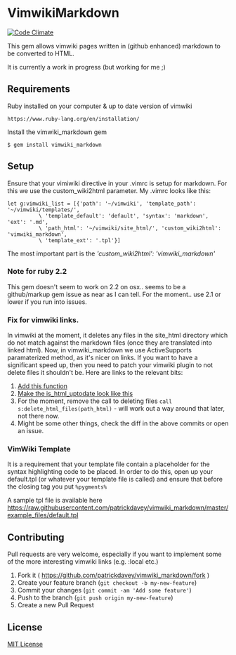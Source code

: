 # VimwikiMarkdown
[![Code Climate](https://codeclimate.com/github/patrickdavey/vimwiki_markdown/badges/gpa.svg)](https://codeclimate.com/github/patrickdavey/vimwiki_markdown)

This gem allows vimwiki pages written in (github enhanced) markdown
to be converted to HTML.

It is currently a work in progress (but working for me ;)

## Requirements

Ruby installed on your computer & up to date version of vimwiki

    https://www.ruby-lang.org/en/installation/

Install the vimwiki_markdown gem

    $ gem install vimwiki_markdown

## Setup

Ensure that your vimiwiki directive in your .vimrc is setup for markdown.  For
this we use the custom_wiki2html parameter.  My .vimrc looks like this:

    let g:vimwiki_list = [{'path': '~/vimwiki', 'template_path': '~/vimwiki/templates/',
              \ 'template_default': 'default', 'syntax': 'markdown', 'ext': '.md',
              \ 'path_html': '~/vimwiki/site_html/', 'custom_wiki2html': 'vimwiki_markdown',
              \ 'template_ext': '.tpl'}]

The most important part is the *'custom_wiki2html': 'vimwiki_markdown'*

###  Note for ruby 2.2
This gem doesn't seem to work on 2.2 on osx.. seems to be a github/markup gem issue as near as I can tell.
For the moment.. use 2.1 or lower if you run into issues.

### Fix for vimwiki links.
In vimwiki at the moment, it deletes any files in the site_html directory which do not match
against the markdown files (once they are translated into linked html).  Now, in vimwiki_markdown
we use ActiveSupports paramaterized method, as it's nicer on links.  If you want to have a
significant speed up, then you need to patch your vimwiki plugin to not delete files it
shouldn't be.  Here are links to the relevant bits:

1. [Add this function](https://github.com/patrickdavey/vimwiki-1/blob/9ebca2182fcf10e1bbf61abc8b4a535ce790480d/autoload/vimwiki/html.vim#L242-247)
2. [Make the is_html_uptodate look like this](https://github.com/patrickdavey/vimwiki-1/blob/9ebca2182fcf10e1bbf61abc8b4a535ce790480d/autoload/vimwiki/html.vim#L224-241)
3. For the moment, remove the call to deleting files `call s:delete_html_files(path_html)` - will work out a way around that later, not there now.
4. Might be some other things, check the diff in the above commits or open an issue.



### VimWiki Template

It is a requirement that your template file contain a placeholder
for the syntax highlighting code to be placed.  In order to do this,
open up your default.tpl (or whatever your template file is called)
and ensure that before the closing </head> tag you put
`%pygments%`

A sample tpl file is available here https://raw.githubusercontent.com/patrickdavey/vimwiki_markdown/master/example_files/default.tpl


## Contributing

Pull requests are very welcome, especially if you want to implement some of the
more interesting vimwiki links (e.g. :local etc.)

1. Fork it ( https://github.com/patrickdavey/vimwiki_markdown/fork )
2. Create your feature branch (`git checkout -b my-new-feature`)
3. Commit your changes (`git commit -am 'Add some feature'`)
4. Push to the branch (`git push origin my-new-feature`)
5. Create a new Pull Request


## License

[MIT License](http://opensource.org/licenses/mit-license.php)
